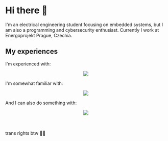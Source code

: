 <h1>Hi there 👋</h1>
I'm an electrical engineering student focusing on embedded systems, but I am also a programming and cybersecurity enthusiast. Currently I work at Energoprojekt Prague, Czechia.

<h2><b>My experiences</b></h2>

I'm experienced with:
<p align="center">
  <a href="https://skillicons.dev">
    <img src="https://skillicons.dev/icons?i=linux,arduino,raspberrypi"/>
  </a>
</p>
I'm somewhat familiar with:
<p align="center">
  <a href="https://skillicons.dev">
    <img src="https://skillicons.dev/icons?i=c,cpp,python,windows"/>
  </a>
</p>
And I can also do something with:
<p align="center">
  <a href="https://skillicons.dev">
    <img src="https://skillicons.dev/icons?i=postgres,powershell,html,bash,vim,azure"/>
  </a>
</p>
<br>
<br>
trans rights btw 🏳️‍⚧️
<!--
**eduarddlabal/eduarddlabal** is a ✨ _special_ ✨ repository because its `README.md` (this file) appears on your GitHub profile.

Here are some ideas to get you started:

- 🔭 I’m currently working on ...
- 🌱 I’m currently learning ...
- 👯 I’m looking to collaborate on ...
- 🤔 I’m looking for help with ...
- 💬 Ask me about ...
- 📫 How to reach me: ...
- 😄 Pronouns: ...
- ⚡ Fun fact: ...
-->
